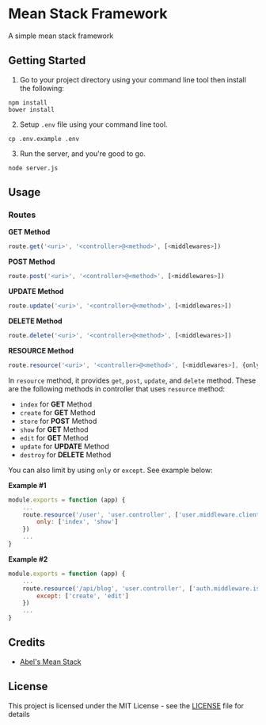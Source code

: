 # Mean Stack Framework

A simple mean stack framework

## Getting Started

1. Go to your project directory using your command line tool then install the following:

```
npm install
bower install
```

2. Setup `.env` file using your command line tool.

```
cp .env.example .env
```

3. Run the server, and you're good to go.

```
node server.js
```

## Usage

### Routes

**GET Method**

```js
route.get('<uri>', '<controller>@<method>', [<middlewares>])
```

**POST Method**

```js
route.post('<uri>', '<controller>@<method>', [<middlewares>])
```

**UPDATE Method**

```js
route.update('<uri>', '<controller>@<method>', [<middlewares>])
```

**DELETE Method**

```js
route.delete('<uri>', '<controller>@<method>', [<middlewares>])
```

**RESOURCE Method**

```js
route.resource('<uri>', '<controller>@<method>', [<middlewares>], {only|except})
```

In `resource` method, it provides `get`, `post`, `update`, and `delete` method. These are the following methods in controller that uses `resource` method:

- `index` for **GET** Method
- `create` for **GET** Method
- `store` for **POST** Method
- `show` for **GET** Method
- `edit` for **GET** Method
- `update` for **UPDATE** Method
- `destroy` for **DELETE** Method

You can also limit by using `only` or `except`. See example below:

**Example #1**

```js
module.exports = function (app) {
    ...
    route.resource('/user', 'user.controller', ['user.middleware.client'], {
        only: ['index', 'show']
    })
    ...
}
``` 

**Example #2**

```js
module.exports = function (app) {
    ...
    route.resource('/api/blog', 'user.controller', ['auth.middleware.is.admin'], {
        except: ['create', 'edit']
    })
    ...
}
```

## Credits

  - [Abel's Mean Stack](https://github.com/abelardovaje/mean-stack-chat-room)

## License

This project is licensed under the MIT License - see the [LICENSE](https://github.com/jcmlumacad/mean-stack-framework/blob/master/LICENSE) file for details
